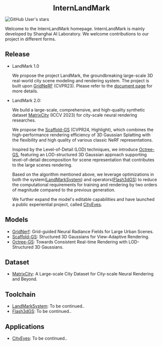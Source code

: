 <div align="center">
<b><font size="5">InternLandMark</font></b>
</div>

<!--
![GitHub Org's stars](https://img.shields.io/github/stars/InternLandMark)
![GitHub Org's stars](https://img.shields.io/github/stars/city-super/Scaffold-GS)
![Static Badge](https://img.shields.io/badge/stars-10000-blue?logo=github&labelColor=black&color=white)
![GitHub Org's stars](https://img.shields.io/github/stars/city-super)
-->
![GitHub User's stars](https://img.shields.io/github/stars/InternLandMark?affiliations=OWNER%2CCOLLABORATOR)



Welcome to the InternLandMark homepage. InternLandMark is mainly developed by Shanghai AI Laboratory. We welcome contributions to our project in different forms.

## Release
- LandMark 1.0

  We propose the project LandMark, the groundbreaking large-scale 3D real-world city scene modeling and rendering system. The project is built upon [GridNeRF](https://city-super.github.io/gridnerf/) (CVPR23). Please refer to the [document page](https://internlandmark.github.io/LandMark_Documentation/) for more details.

- LandMark 2.0:

  We build a large-scale, comprehensive, and high-quality synthetic dataset [MatrixCity](https://github.com/city-super/MatrixCity) (ICCV 2023) for city-scale neural rendering researches.

  We propose the [Scaffold-GS](https://github.com/city-super/Scaffold-GS) (CVPR24, Highlight), which combines the high-performance rendering efficiency of 3D Gaussian Splatting with the flexibility and high quality of various classic NeRF representations.

  Inspired by the Level-of-Detail (LOD) techniques, we introduce [Octree-GS](https://github.com/city-super/Octree-GS), featuring an LOD-structured 3D Gaussian approach supporting level-of-detail decomposition for scene representation that contributes to the large scenes rendering.

  Based on the algorithm mentioned above, we leverage optimizations in both the system([LandMarkSystem](https://github.com/InternLandMark/InternLandMark/edit/main/README.md)) and operators([Flash3dGS](https://github.com/InternLandMark/InternLandMark/edit/main/README.md)) to reduce the computational requirements for training and rendering by two orders of magnitude compared to the previous generation.

  We further expand the model's editable capabilities and have launched a public experiential project, called [CityEyes](https://github.com/InternLandMark/InternLandMark/edit/main/README.md).

## Models

- [GridNerf](https://github.com/InternLandMark/LandMark): Grid-guided Neural Radiance Fields for Large Urban Scenes.
- [Scaffold-GS](https://github.com/city-super/Scaffold-GS): Structured 3D Gaussians for View-Adaptive Rendering.
- [Octree-GS](https://github.com/InternLandMark/InternLandMark/edit/main/README.md): Towards Consistent Real-time Rendering with LOD-Structured 3D Gaussians.

## Dataset
- [MatrixCity](https://github.com/city-super/MatrixCity): A Large-scale City Dataset for City-scale Neural Rendering and Beyond.

## Toolchain
- [LandMarkSystem](https://github.com/InternLandMark/InternLandMark/edit/main/README.md): To be continued..
- [Flash3dGS](https://github.com/InternLandMark/InternLandMark/edit/main/README.md): To be continued..

## Applications
- [CityEyes](https://github.com/InternLandMark/InternLandMark/edit/main/README.md): To be continued..

  
<!--
**InternLandMark/InternLandMark** is a ✨ _special_ ✨ repository because its `README.md` (this file) appears on your GitHub profile.

Here are some ideas to get you started:

- 🔭 I’m currently working on ...
- 🌱 I’m currently learning ...
- 👯 I’m looking to collaborate on ...
- 🤔 I’m looking for help with ...
- 💬 Ask me about ...
- 📫 How to reach me: ...
- 😄 Pronouns: ...
- ⚡ Fun fact: ...
-->
